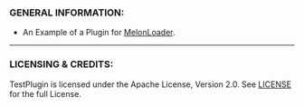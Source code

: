 ### GENERAL INFORMATION:

- An Example of a Plugin for [MelonLoader](https://github.com/LavaGang/MelonLoader).

---

### LICENSING & CREDITS:

TestPlugin is licensed under the Apache License, Version 2.0. See [LICENSE](https://github.com/LavaGang/TestPlugin/blob/master/LICENSE.md) for the full License.